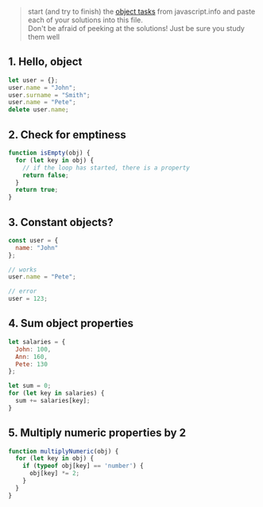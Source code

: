 > start (and try to finish) the [object tasks](https://javascript.info/object) from javascript.info and paste each of your solutions into this file.    
> Don't be afraid of peeking at the solutions!  Just be sure you study them well


## 1. Hello, object
```js
let user = {};
user.name = "John";
user.surname = "Smith";
user.name = "Pete";
delete user.name;
```

## 2. Check for emptiness
```js
function isEmpty(obj) {
  for (let key in obj) {
    // if the loop has started, there is a property
    return false;
  }
  return true;
}
```

## 3. Constant objects?
```js
const user = {
  name: "John"
};

// works
user.name = "Pete";

// error
user = 123;
```

## 4. Sum object properties
```js
let salaries = {
  John: 100,
  Ann: 160,
  Pete: 130
};

let sum = 0;
for (let key in salaries) {
  sum += salaries[key];
}
```

## 5. Multiply numeric properties by 2
```js
function multiplyNumeric(obj) {
  for (let key in obj) {
    if (typeof obj[key] == 'number') {
      obj[key] *= 2;
    }
  }
}
```
